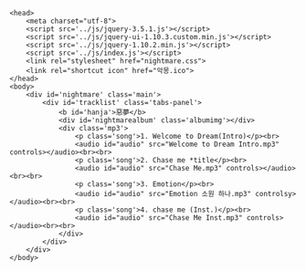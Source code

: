 <!DOCTYPE HTML>
    <head>
        <meta charset="utf-8">
        <script src='../js/jquery-3.5.1.js'></script>
        <script src='../js/jquery-ui-1.10.3.custom.min.js'></script>
        <script src='../js/jquery-1.10.2.min.js'></script>
        <script src='../js/index.js'></script>
        <link rel="stylesheet" href="nightmare.css">
        <link rel="shortcut icon" href="악몽.ico">
    </head>
    <body>
        <div id='nightmare' class='main'>
            <div id='tracklist' class='tabs-panel'>
                <b id='hanja'>惡夢</b>
                <div id='nightmarealbum' class='albumimg'></div>
                <div class='mp3'>
                    <p class='song'>1. Welcome to Dream(Intro)</p><br>
                    <audio id="audio" src="Welcome to Dream Intro.mp3" controls></audio><br><br>
                    <p class='song'>2. Chase me *title</p><br>
                    <audio id="audio" src="Chase Me.mp3" controls></audio><br><br>
                    <p class='song'>3. Emotion</p><br>
                    <audio id="audio" src="Emotion 소원 하나.mp3" controlsy></audio><br><br>
                    <p class='song'>4. chase me (Inst.)</p><br>
                    <audio id="audio" src="Chase Me Inst.mp3" controls></audio><br><br>
                </div>
            </div>
        </div>
    </body>
</html>
